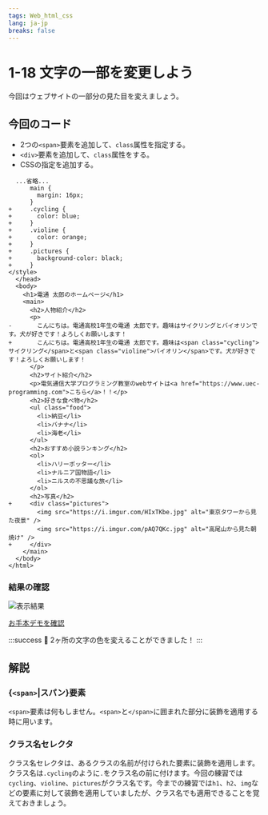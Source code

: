 ```yaml
---
tags: Web_html_css
lang: ja-jp
breaks: false
---
```


# 1-18 文字の一部を変更しよう

<!-- 目標 -->
今回はウェブサイトの一部分の見た目を変えましょう。

## 今回のコード

<!-- 指示 -->

 - 2つの`<span>`要素を追加して、`class`属性を指定する。
 - `<div>`要素を追加して、`class`属性をする。
 - CSSの指定を追加する。

```diff=26
  ...省略...
      main {
        margin: 16px;
      }
+     .cycling {
+       color: blue;
+     }
+     .violine {
+       color: orange;
+     }
+     .pictures {
+       background-color: black;
+     }
</style>
  </head>
  <body>
    <h1>電通 太郎のホームページ</h1>
    <main>
      <h2>人物紹介</h2>
      <p>
-       こんにちは。電通高校1年生の電通 太郎です。趣味はサイクリングとバイオリンです。犬が好きです！よろしくお願いします！
+       こんにちは。電通高校1年生の電通 太郎です。趣味は<span class="cycling">サイクリング</span>と<span class="violine">バイオリン</span>です。犬が好きです！よろしくお願いします！
      </p>
      <h2>サイト紹介</h2>
      <p>電気通信大学プログラミング教室のwebサイトは<a href="https://www.uec-programming.com">こちら</a>！！</p>
      <h2>好きな食べ物</h2>
      <ul class="food">
        <li>納豆</li>
        <li>バナナ</li>
        <li>海老</li>
      </ul>
      <h2>おすすめ小説ランキング</h2>
      <ol>
        <li>ハリーポッター</li>
        <li>ナルニア国物語</li>
        <li>ニルスの不思議な旅</li>
      </ol>
      <h2>写真</h2>
+     <div class="pictures">
        <img src="https://i.imgur.com/HIxTKbe.jpg" alt="東京タワーから見た夜景" />
        <img src="https://i.imgur.com/pAQ7QKc.jpg" alt="高尾山から見た朝焼け" />
+     </div>
    </main>
  </body>
</html>
```

### 結果の確認

<!-- 結果画像 -->
![表示結果](https://uec-programming.github.io/basic_training/web-sample/img/demo1-18.png)
<!-- お手本リンク -->
[お手本デモを確認](https://uec-programming.github.io/basic_training/web-sample/demo1-18.html "デモ")

<!-- お祝い -->
:::success
:tada: 2ヶ所の文字の色を変えることができました！
:::


## 解説

### {`<span>`|スパン}要素
`<span>`要素は何もしません。`<span>`と`</span>`に囲まれた部分に装飾を適用する時に用います。
<!-- 何もしない -->

### クラス名セレクタ
クラス名セレクタは、あるクラスの名前が付けられた要素に装飾を適用します。クラス名は`.cycling`のように`.`をクラス名の前に付けます。今回の練習では`cycling`、`violine`、`pictures`がクラス名です。今までの練習では`h1`、`h2`、`img`などの要素に対して装飾を適用していましたが、クラス名でも適用できることを覚えておきましょう。
<!-- 要素名だけじゃないよ -->
